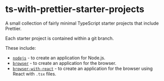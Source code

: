 # ts-with-prettier-starter-projects

A small collection of fairly minimal TypeScript starter projects that include Prettier.

Each starter project is contained within a git branch.

These include:

- [`nodejs`](../../tree/nodejs) - to create an application for Node.js.
- [`browser`](../../tree/browser) - to create an application for the browser.
- [`browser-with-react`](../../tree/browser-with-react) - to create an application for the browser using React with `.tsx` files.
